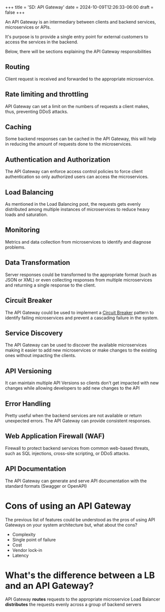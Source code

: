+++
title = 'SD: API Gateway'
date = 2024-10-09T12:26:33-06:00
draft = false
+++

An API Gateway is an intermediary between clients and backend services, microservices or APIs.

It's purpose is to provide a single entry point for external customers to access the services in the backend.

Below, there will be sections explaining the API Gateway responsibilities

## Routing

Client request is received and forwarded to the appropriate microservice.

## Rate limiting and throttling

API Gateway can set a limit on the numbers of requests a client makes, thus, preventing DDoS attacks.

## Caching

Some backend responses can be cached in the API Gateway, this will help in reducing the amount of requests done to the microservices.

## Authentication and Authorization

The API Gateway can enforce access control policies to force client authentication so only authorized users can access the microservices.

## Load Balancing

As mentioned in the Load Balancing post, the requests gets evenly distributed among multiple instances of microservices to reduce heavy loads and saturation.

## Monitoring

Metrics and data collection from microservices to identify and diagnose problems.

## Data Transformation

Server responses could be transformed to the appropriate format (such as JSON or XML) or even collecting responses from multiple microservices and returning a single response to the client.

## Circuit Breaker

The API Gateway could be used to implement a [Circuit Breaker](https://en.wikipedia.org/wiki/Circuit_breaker_design_pattern) pattern to identify failing microservices and prevent a cascading failure in the system.

## Service Discovery

The API Gateway can be used to discover the available microservices making it easier to add new microservices or make changes to the existing ones without impacting the clients.

## API Versioning

It can maintain multiple API Versions so clients don't get impacted with new changes while allowing developers to add new changes to the API

## Error Handling

Pretty useful when the backend services are not available or return unexpected errors. The API Gateway can provide consistent responses.

## Web Application Firewall (WAF)

Firewall to protect backend services from common web-based threats, such as SQL injections, cross-site scripting, or DDoS attacks.

## API Documentation

The API Gateway can generate and serve API documentation with the standard formats (Swagger or OpenAPI)

# Cons of using an API Gateway

The previous list of features could be understood as the pros of using API Gateways on your system architecture but, what about the cons?

- Complexity
- Single point of failure
- Cost
- Vendor lock-in
- Latency

# What's the difference between a LB and an API Gateway?

API Gateway **routes** requests to the appropriate microservice
Load Balancer **distributes** the requests evenly across a group of backend servers
